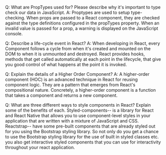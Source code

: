 Q: What are PropTypes used for? Please describe why it's important to type check our data in JavaScript.
A: Proptypes are used to setup type-checking.
When props are passed to a React component, they are checked against the type definitions configured in the propTypes property. When an invalid value is passed for a prop, a warning is displayed on the JavaScript console.

Q: Describe a life-cycle event in React?
A: When developing in React, every Component follows a cycle from when it's created and mounted on the DOM to when it is unmounted and destroyed. React provides hooks, methods that get called automatically at each point in the lifecycle, that give you good control of what happens at the point it is invoked.

Q: Explain the details of a Higher Order Component?
A: A higher-order component (HOC) is an advanced technique in React for reusing component logic.
They are a pattern that emerges from React's compositional nature. Concretely, a higher-order component is a function that takes a component and returns a new component.

Q: What are three different ways to style components in React? Explain some of the benefits of each.
Styled-components-- is a library for React and React Native that allows you to use component-level styles in your application that are written with a mixture of JavaScript and CSS.
Reactstrap-- have some pre-built components that are already styled out for you using the Bootstrap styling library. So not only do you get a chance to use the Bootstrap styling library for the use of built in styled classes etc. you also get interactive styled components that you can use for interactivity throughout your react application.
